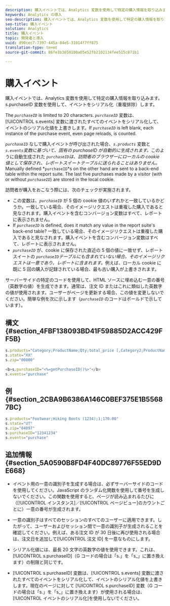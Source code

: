 ```yaml
---
description: 購入イベントでは、Analytics 変数を使用して特定の購入情報を取り込みます。s.purchaseID 変数を使用して、イベントをシリアル化（重複排除）します。
keywords: Analytics の導入
seo-description: 購入イベントでは、Analytics 変数を使用して特定の購入情報を取り込みます。s.purchaseID 変数を使用して、イベントをシリアル化（重複排除）します。
seo-title: 購入イベント
solution: Analytics
title: 購入イベント
topic: 開発者と導入
uuid: d90cec7-7397-445a-84e5-31014f7ff875
translation-type: tm+mt
source-git-commit: 86fe1b3650100a05e52fb2102134fee515c871b1

---
```



# 購入イベント

購入イベントでは、Analytics 変数を使用して特定の購入情報を取り込みます。s.purchaseID 変数を使用して、イベントをシリアル化（重複排除）します。

The *`purchaseID`* is limited to 20 characters. *`purchaseID`* 変数は、[!UICONTROL s.events] 変数に渡されたすべてのイベントをシリアル化して、イベントのシリアル化値を上書きします。If *`purchaseID`* is left blank, each instance of the purchase event, even page reloads, is counted.

*`purchaseID`* なしで購入イベントが呼び出された場合、*`s.products`* 変数と *`s.events`変数に基づいて、固有の purchaseID が自動的に生成されます。*&#x200B;このように自動生成された *`purchaseID`は、訪問者のブラウザーにローカルの cookie 値として保存され、レポートスイートテーブルに送られることはありません。* Manually defined *`purchaseID`*s on the other hand are sent to a back-end table within the report suite. The last five purchases made by a visitor (with or without *`purchaseID`*) are stored in the local cookie.

訪問者が購入をおこなう際には、次のチェックが実施されます。

* この変数は、*`purchaseID`* が 5 個の cookie 値のいずれかと一致しているかどうか。一致している場合、そのイメージリクエストは重複した購入であると見なされます。購入イベントを含むコンバージョン変数はすべて、レポートに表示されません。
* If *`purchaseID`* is defined, does it match any value in the report suite's back-end table? 一致している場合、そのイメージリクエストは重複した購入であると見なされます。購入イベントを含むコンバージョン変数はすべて、レポートに表示されません。
* *`purchaseID`* が、cookie に保存された直近の 5 個の値に一致せず、レポートスイートの *`purchaseID`テーブルにも含まれていない場合、そのイメージリクエストは一意であり、レポートに含まれます。*&#x200B;例えば、ローカル cookie に既に 5 回の購入が記録されている場合、最も古い購入が上書きされます。

サーバーサイドの特定のコードを使用して、HTML ソースに埋め込む一意の番号（英数字の値）を生成できます。通常は、注文 ID またはこれに類似した英数字の値が使用されます。ユーザーがページを更新する場合、この値を変更しないでください。簡単な例を次に示します（*`purchaseID`* のコードはボールドで示しています）。

## 構文{#section_4FBF138093BD41F59885D2ACC429FF5B}

```js
s.products="Category;ProductName;Qty;total_price [,Category2;ProductName2;Qty;total_price]" 
s.state="XX" 
s.zip="00000" 
 
<b>s.purchaseID="<%=getPurchaseID()%>"</b> 
s.events="purchase" 
```

## 例 {#section_2CBA9B6386A146C0BEF375E1B55687BC}

```js
s.products="Footwear;Hiking Boots (1234);1;170.00" 
s.state="UT" 
s.zip="84097" 
s.purchaseID="12341234" 
s.events="purchase"
```

## 追加情報 {#section_5A0590B8FD4F40DC89776F55ED9DE668}

* イベント用の一意の識別子を生成する場合は、必ずサーバーサイドのコードを使用してください。JavaScript のランダム化関数を使用して番号を生成しないでください。この関数を使用すると、ページが読み込まれるたびに（[!UICONTROL インスタンス]／[!UICONTROL ページビュー]のカウントごとに）一意の番号が生成されます。

* 一意の識別子はすべてのセッションのすべてのユーザーに適用できます。したがって、ユーザーおよびセッション間で一意の識別子が生成されることを確認してください。例えば、ある注文 ID が 30 日後に再び使用される場合は、注文日を追加して[!UICONTROL 注文 ID] を一意なものにします。
* シリアル化値には、最長 20 文字の英数字の値を使用できます。これは、[!UICONTROL s.purchaseID]（G コードの場合は「s.」を「s_」に置き換えます）の制限と同じです。
* [!UICONTROL s.purchaseID] 変数は、[!UICONTROL s.events] 変数に渡されたすべてのイベントをシリアル化して、イベントのシリアル化値を上書きします。現在のページに対して [!UICONTROL s.purchaseID] 変数（G コードの場合は「s.」を「s_」に置き換えます）が使用される場合は、[!UICONTROL イベントのシリアル化]を使用しないでください。

